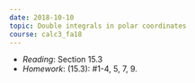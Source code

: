 ```yaml
---
date: 2018-10-10
topic: Double integrals in polar coordinates
course: calc3_fa18
---
```


- *Reading*: Section 15.3
- *Homework*: (15.3): #1-4, 5, 7, 9.
